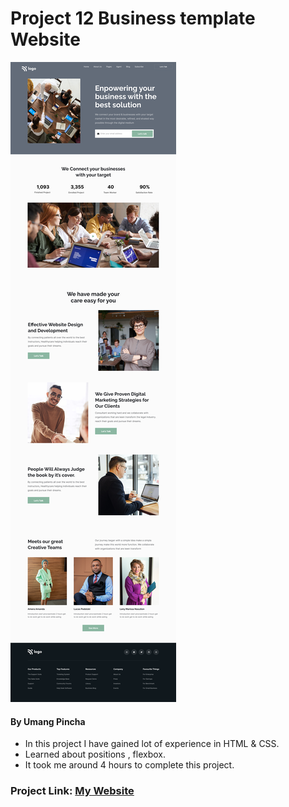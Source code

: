 # Project 12 Business template Website

![My Imge](./12.png)


#### By Umang Pincha

- In this project I have gained lot of experience in HTML & CSS.
- Learned about positions , flexbox.
- It took me around 4 hours to complete this project.

### Project Link: [My Website]()